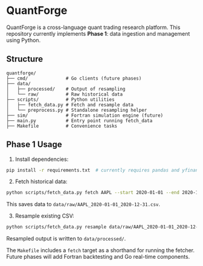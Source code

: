 # QuantForge

QuantForge is a cross-language quant trading research platform. This repository
currently implements **Phase 1**: data ingestion and management using Python.

## Structure

```
quantforge/
├── cmd/              # Go clients (future phases)
├── data/
│   ├── processed/    # Output of resampling
│   └── raw/          # Raw historical data
├── scripts/          # Python utilities
│   ├── fetch_data.py # Fetch and resample data
│   └── preprocess.py # Standalone resampling helper
├── sim/              # Fortran simulation engine (future)
├── main.py           # Entry point running fetch_data
├── Makefile          # Convenience tasks
```

## Phase 1 Usage

1. Install dependencies:

```bash
pip install -r requirements.txt  # currently requires pandas and yfinance
```

2. Fetch historical data:

```bash
python scripts/fetch_data.py fetch AAPL --start 2020-01-01 --end 2020-12-31 --interval 1d
```

This saves data to `data/raw/AAPL_2020-01-01_2020-12-31.csv`.

3. Resample existing CSV:

```bash
python scripts/fetch_data.py resample data/raw/AAPL_2020-01-01_2020-12-31.csv --interval 1h
```

Resampled output is written to `data/processed/`.

The `Makefile` includes a `fetch` target as a shorthand for running the
fetcher. Future phases will add Fortran backtesting and Go real-time
components.
